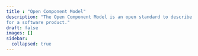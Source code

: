 ```yaml
---
title : "Open Component Model"
description: "The Open Component Model is an open standard to describe the software artifacts which must be delivered
for a software product."
draft: false
images: []
sidebar:
  collapsed: true
---
```

